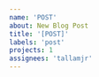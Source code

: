 ```yaml
---
name: 'POST'
about: New Blog Post
title: '[POST]'
labels: 'post'
projects: 1
assignees: 'tallamjr'
---
```

